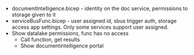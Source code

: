 - documentIntelligence.bicep - identity on the doc service, permissions to storage given to it
- serviceBusFunc.bicep - user assigned id, sbus trigger auth, storage access app settings. Only some services support user assigned.
- Show datalake permissions, func has no access
  - Call function, get results
  - Show documentintelligence portal
